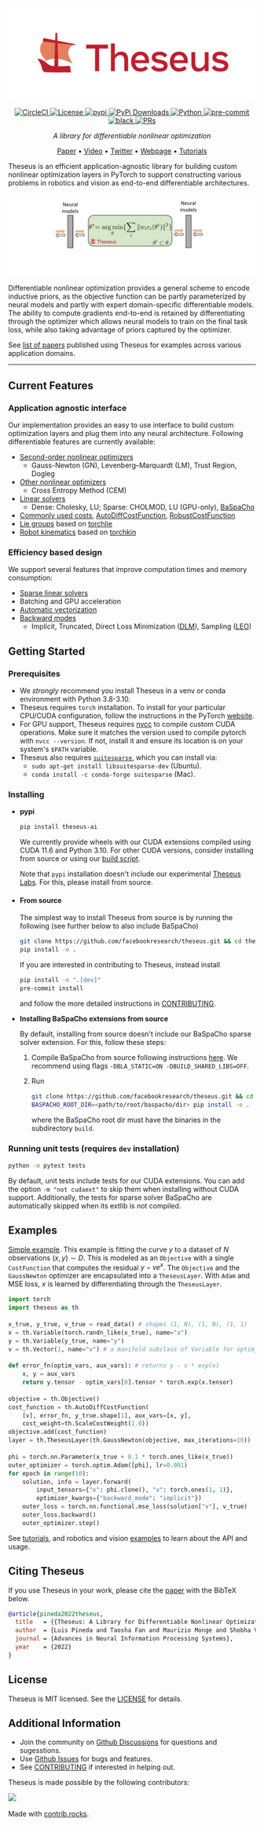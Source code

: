 ![](https://raw.githubusercontent.com/facebookresearch/theseus/main/docs/source/img/theseus-color-horizontal.png)

<p align="center">
    <!-- CI -->
    <a href="https://circleci.com/gh/facebookresearch/theseus/tree/main">
        <img src="https://circleci.com/gh/facebookresearch/theseus/tree/main.svg?style=svg" alt="CircleCI" height="20">
    </a>
    <!-- License -->
    <a href="https://github.com/facebookresearch/theseus/blob/main/LICENSE">
        <img src="https://img.shields.io/badge/license-MIT-blue.svg" alt="License" height="20">
    </a>
    <!-- pypi -->
    <a href="https://pypi.org/project/theseus-ai/">
        <img src="https://img.shields.io/pypi/v/theseus-ai" alt="pypi"
        heigh="20">
    <!-- Downloads counter -->
    <a href="https://pepy.tech/project/theseus-ai">
        <img src="https://pepy.tech/badge/theseus-ai" alt="PyPi Downloads" height="20">
    </a>
    <!-- Python -->
    <a href="https://www.python.org/downloads/release/">
        <img src="https://img.shields.io/badge/python-3.8%20%7C%203.9%20%7C%203.10-blue.svg" alt="Python" height="20">
    </a>
    <!-- Pre-commit -->
    <a href="https://github.com/pre-commit/pre-commit">
        <img src="https://img.shields.io/badge/pre--commit-enabled-green?logo=pre-commit&logoColor=white" alt="pre-commit" height="20">
    </a>
    <!-- Black -->
    <a href="https://github.com/psf/black">
        <img src="https://img.shields.io/badge/code%20style-black-000000.svg" alt="black" height="20">
    </a>
    <!-- PRs -->
    <a href="https://github.com/facebookresearch/theseus/blob/main/CONTRIBUTING.md">
        <img src="https://img.shields.io/badge/PRs-welcome-green.svg" alt="PRs" height="20">
    </a>
</p>

<p align="center">
    <i>A library for differentiable nonlinear optimization</i>
</p>

<p align="center">
    <a href="https://arxiv.org/abs/2207.09442">Paper</a> •
    <a href="https://youtu.be/zIbPHXegNn8">Video</a> •
    <a href="https://x.com/mukadammh/status/1549773856738615297">Twitter</a> •
    <a href="https://sites.google.com/view/theseus-ai/">Webpage</a> •
    <a href="https://github.com/facebookresearch/theseus/tree/main/tutorials">Tutorials</a>
</p>

Theseus is an efficient application-agnostic library for building custom nonlinear optimization layers in PyTorch to support constructing various problems in robotics and vision as end-to-end differentiable architectures.

![](https://raw.githubusercontent.com/facebookresearch/theseus/main/docs/source/img/theseuslayer.gif)

Differentiable nonlinear optimization provides a general scheme to encode inductive priors, as the objective function can be partly parameterized by neural models and partly with expert domain-specific differentiable models. The ability to compute gradients end-to-end is retained by differentiating through the optimizer which allows neural models to train on the final task loss, while also taking advantage of priors captured by the optimizer.

See [list of papers](https://github.com/facebookresearch/theseus/blob/main/papers.md) published using Theseus for  examples across various application domains.

-----

## Current Features

### Application agnostic interface
Our implementation provides an easy to use interface to build custom optimization layers and plug them into any neural architecture. Following differentiable features are currently available:
- [Second-order nonlinear optimizers](https://github.com/facebookresearch/theseus/tree/main/theseus/optimizer/nonlinear)
    - Gauss-Newton (GN), Levenberg–Marquardt (LM), Trust Region, Dogleg
- [Other nonlinear optimizers](https://github.com/facebookresearch/theseus/tree/main/theseus/optimizer/nonlinear)
    - Cross Entropy Method (CEM)
- [Linear solvers](https://github.com/facebookresearch/theseus/tree/main/theseus/optimizer/linear)
    - Dense: Cholesky, LU; Sparse: CHOLMOD, LU (GPU-only), [BaSpaCho](https://github.com/facebookresearch/baspacho)
- [Commonly used costs](https://github.com/facebookresearch/theseus/tree/main/theseus/embodied), [AutoDiffCostFunction](https://github.com/facebookresearch/theseus/blob/main/theseus/core/cost_function.py), [RobustCostFunction](https://github.com/facebookresearch/theseus/blob/main/theseus/core/robust_cost_function.py)
- [Lie groups](https://github.com/facebookresearch/theseus/tree/main/theseus/geometry) based on [torchlie](https://github.com/facebookresearch/theseus/tree/main/torchlie)
- [Robot kinematics](https://github.com/facebookresearch/theseus/blob/main/theseus/embodied/kinematics) based on [torchkin](https://github.com/facebookresearch/theseus/tree/main/torchkin)

### Efficiency based design
We support several features that improve computation times and memory consumption:
- [Sparse linear solvers](https://github.com/facebookresearch/theseus/tree/main/theseus/optimizer/linear)
- Batching and GPU acceleration
- [Automatic vectorization](https://github.com/facebookresearch/theseus/blob/main/theseus/core/vectorizer.py)
- [Backward modes](https://github.com/facebookresearch/theseus/blob/main/theseus/optimizer/nonlinear/nonlinear_optimizer.py)
    - Implicit, Truncated, Direct Loss Minimization ([DLM](https://github.com/facebookresearch/theseus/blob/main/theseus/theseus_layer.py)), Sampling ([LEO](https://github.com/facebookresearch/theseus/blob/main/examples/state_estimation_2d.py))


## Getting Started

### Prerequisites
- We *strongly* recommend you install Theseus in a venv or conda environment with Python 3.8-3.10.
- Theseus requires `torch` installation. To install for your particular CPU/CUDA configuration, follow the instructions in the PyTorch [website](https://pytorch.org/get-started/locally/).
- For GPU support, Theseus requires [nvcc](https://docs.nvidia.com/cuda/cuda-compiler-driver-nvcc/index.html) to compile custom CUDA operations. Make sure it matches the version used to compile pytorch with `nvcc --version`. If not, install it and ensure its location is on your system's `$PATH` variable.
- Theseus also requires [`suitesparse`](https://people.engr.tamu.edu/davis/suitesparse.html), which you can install via:
    - `sudo apt-get install libsuitesparse-dev` (Ubuntu).
    - `conda install -c conda-forge suitesparse` (Mac).
    
### Installing

- **pypi**
    ```bash
    pip install theseus-ai
    ```
    We currently provide wheels with our CUDA extensions compiled using CUDA 11.6 and Python 3.10.
    For other CUDA versions, consider installing from source or using our 
    [build script](https://github.com/facebookresearch/theseus/blob/main/build_scripts/build_wheel.sh).

    Note that `pypi` installation doesn't include our experimental [Theseus Labs](https://github.com/facebookresearch/theseus/tree/main/theseus/labs).
    For this, please install from source.

- #### **From source**
    The simplest way to install Theseus from source is by running the following (see further below to also include BaSpaCho)
    ```bash
    git clone https://github.com/facebookresearch/theseus.git && cd theseus
    pip install -e .
    ```
    If you are interested in contributing to Theseus, instead install
    ```bash
    pip install -e ".[dev]"
    pre-commit install
    ```
    and follow the more detailed instructions in [CONTRIBUTING](https://github.com/facebookresearch/theseus/blob/main/CONTRIBUTING.md).

- **Installing BaSpaCho extensions from source**

    By default, installing from source doesn't include our BaSpaCho sparse solver extension. For this, follow these steps:

    1. Compile BaSpaCho from source following instructions [here](https://github.com/facebookresearch/baspacho). We recommend using flags `-DBLA_STATIC=ON -DBUILD_SHARED_LIBS=OFF`.
    2. Run
        
        ```bash
        git clone https://github.com/facebookresearch/theseus.git && cd theseus
        BASPACHO_ROOT_DIR=<path/to/root/baspacho/dir> pip install -e .
        ```
        
        where the BaSpaCho root dir must have the binaries in the subdirectory `build`.

### Running unit tests (requires `dev` installation)
```bash
python -m pytest tests
```
By default, unit tests include tests for our CUDA extensions. You can add the option `-m "not cudaext"`
to skip them when installing without CUDA support. Additionally, the tests for sparse solver BaSpaCho are automatically 
skipped when its extlib is not compiled.


## Examples

[Simple example](https://github.com/facebookresearch/theseus/blob/main/examples/simple_example.py). This example is fitting the curve $y$ to a dataset of $N$ observations $(x,y) \sim D$. This is modeled as an `Objective` with a single `CostFunction` that computes the residual $y - v e^x$. The `Objective` and the `GaussNewton` optimizer are encapsulated into a `TheseusLayer`. With `Adam` and MSE loss, $x$ is learned by differentiating through the `TheseusLayer`.

```python
import torch
import theseus as th

x_true, y_true, v_true = read_data() # shapes (1, N), (1, N), (1, 1)
x = th.Variable(torch.randn_like(x_true), name="x")
y = th.Variable(y_true, name="y")
v = th.Vector(1, name="v") # a manifold subclass of Variable for optim_vars

def error_fn(optim_vars, aux_vars): # returns y - v * exp(x)
    x, y = aux_vars
    return y.tensor - optim_vars[0].tensor * torch.exp(x.tensor)

objective = th.Objective()
cost_function = th.AutoDiffCostFunction(
    [v], error_fn, y_true.shape[1], aux_vars=[x, y],
    cost_weight=th.ScaleCostWeight(1.0))
objective.add(cost_function)
layer = th.TheseusLayer(th.GaussNewton(objective, max_iterations=10))

phi = torch.nn.Parameter(x_true + 0.1 * torch.ones_like(x_true))
outer_optimizer = torch.optim.Adam([phi], lr=0.001)
for epoch in range(10):
    solution, info = layer.forward(
        input_tensors={"x": phi.clone(), "v": torch.ones(1, 1)},
        optimizer_kwargs={"backward_mode": "implicit"})
    outer_loss = torch.nn.functional.mse_loss(solution["v"], v_true)
    outer_loss.backward()
    outer_optimizer.step()
```

See [tutorials](https://github.com/facebookresearch/theseus/blob/main/tutorials/), and robotics and vision [examples](https://github.com/facebookresearch/theseus/tree/main/examples) to learn about the API and usage.


## Citing Theseus

If you use Theseus in your work, please cite the [paper](https://arxiv.org/abs/2207.09442) with the BibTeX below.

```bibtex
@article{pineda2022theseus,
  title   = {{Theseus: A Library for Differentiable Nonlinear Optimization}},
  author  = {Luis Pineda and Taosha Fan and Maurizio Monge and Shobha Venkataraman and Paloma Sodhi and Ricky TQ Chen and Joseph Ortiz and Daniel DeTone and Austin Wang and Stuart Anderson and Jing Dong and Brandon Amos and Mustafa Mukadam},
  journal = {Advances in Neural Information Processing Systems},
  year    = {2022}
}
```


## License

Theseus is MIT licensed. See the [LICENSE](https://github.com/facebookresearch/theseus/blob/main/LICENSE) for details.


## Additional Information

- Join the community on [Github Discussions](https://github.com/facebookresearch/theseus/discussions) for questions and sugesstions.
- Use [Github Issues](https://github.com/facebookresearch/theseus/issues/new/choose) for bugs and features.
- See [CONTRIBUTING](https://github.com/facebookresearch/theseus/blob/main/CONTRIBUTING.md) if interested in helping out.

Theseus is made possible by the following contributors:

<a href="https://github.com/facebookresearch/theseus/graphs/contributors">
  <img src="https://contrib.rocks/image?repo=facebookresearch/theseus" />
</a>

Made with [contrib.rocks](https://contrib.rocks).

